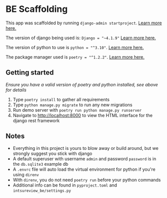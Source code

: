 # BE Scaffolding

This app was scaffolded by running `django-admin startproject`. [Learn more here.](https://docs.djangoproject.com/en/4.2/ref/django-admin/#startproject)

The version of django being used is: `Django = "~4.1.9"` [Learn more here.](https://docs.djangoproject.com/en/4.2/)

The version of python to use is `python = "^3.10"`. [Learn more here.](https://www.python.org/doc/versions/)

The package manager used is `poetry = "^1.2.2"`. [Learn more here.](https://python-poetry.org/docs/#:~:text=Poetry%20is%20a%20tool%20for,build%20your%20project%20for%20distribution.)

## Getting started

_Ensure you have a valid version of poetry and python installed, see above for details_

1. Type `poetry install` to gather all requirements
2. Type `python manage.py migrate` to run any new migrations 
1. Run demo server with `poetry run python manage.py runserver`
1. Navigate to [http://localhost:8000](http://localhost:8000) to view the HTML interface for the django rest framework

## Notes

- Everything in this project is yours to blow away or build around, but we strongly suggest you stick with django
- A default superuser with username `admin` and password `password` is in the `db.sqlite3` example db
- A `.envrc` file will auto load the virtual environment for python if you're using `direnv`
- With `direnv`, you do not need `poetry run` before your python commands
- Additional info can be found in `pyproject.toml` and `intsureview_be/settings.py`
